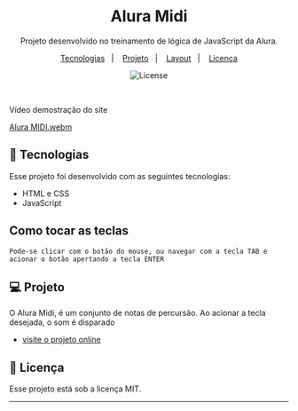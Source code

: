 <h1 align="center"> Alura Midi </h1>

<p align="center">
Projeto desenvolvido no treinamento de lógica de JavaScript da Alura. <br/>
</p>

<p align="center">
  <a href="#-tecnologias">Tecnologias</a>&nbsp;&nbsp;&nbsp;|&nbsp;&nbsp;&nbsp;
  <a href="#-projeto">Projeto</a>&nbsp;&nbsp;&nbsp;|&nbsp;&nbsp;&nbsp;
  <a href="#-layout">Layout</a>&nbsp;&nbsp;&nbsp;|&nbsp;&nbsp;&nbsp;
  <a href="#memo-licença">Licença</a>
</p>

<p align="center">
  <img alt="License" src="https://img.shields.io/static/v1?label=license&message=MIT&color=49AA26&labelColor=000000">
</p>

<br>
  <p> Vídeo demostração do site </p>
  
  
[Alura MIDI.webm](https://user-images.githubusercontent.com/94411600/225199463-480cd0b5-8565-4f22-b0ba-917753aaf741.webm)

  

## 🚀 Tecnologias

Esse projeto foi desenvolvido com as seguintes tecnologias:

- HTML e CSS
- JavaScript

## Como tocar as teclas
```
Pode-se clicar com o botão do mouse, ou navegar com a tecla TAB e acionar o botão apertando a tecla ENTER
```
## 💻 Projeto

O Alura Midi, é um conjunto de notas de percursão. Ao acionar a tecla desejada, o som é disparado

- [visite o projeto online](https://marcostwelve.github.io/midi/)


## :memo: Licença

Esse projeto está sob a licença MIT.

---
